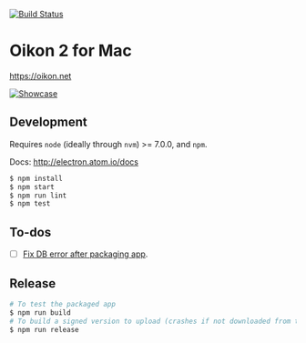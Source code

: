 [![Build Status](https://travis-ci.org/BrunoBernardino/Oikon2-Mac.svg?branch=master)](https://travis-ci.org/BrunoBernardino/Oikon2-Mac)

# Oikon 2 for Mac

https://oikon.net

[![Showcase](https://cloud.githubusercontent.com/assets/1239616/26329899/3c987998-3f41-11e7-885f-5e8726366712.png)](https://github.com/BrunoBernardino/Oikon2-Mac/issues/1)

## Development

Requires `node` (ideally through `nvm`) >= 7.0.0, and `npm`.

Docs: http://electron.atom.io/docs

```bash
$ npm install
$ npm start
$ npm run lint
$ npm test
```

## To-dos
- [ ] [Fix DB error after packaging app](https://github.com/nolanlawson/pouchdb-electron/issues/9).

## Release

```bash
# To test the packaged app
$ npm run build
# To build a signed version to upload (crashes if not downloaded from the App Store)
$ npm run release
```
